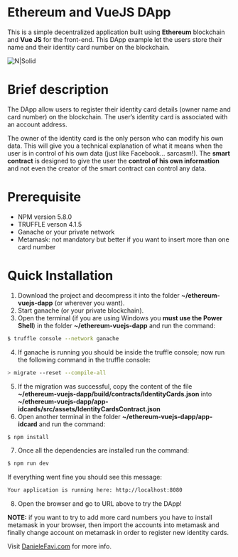 # Ethereum and VueJS DApp

This is a simple decentralized application built using **Ethereum** blockchain and **Vue JS** for the front-end. This DApp example let the users store their name and their identity card number on the blockchain. 

![N|Solid](https://www.danielefavi.com/wp-content/uploads/2018/05/ethereum_vue_dapp_idcards_list.png)

# Brief description
The DApp allow users to register their identity card details (owner name and card number) on the blockchain. The user’s identity card is associated with an account address.

The owner of the identity card is the only person who can modify his own data. This will give you a technical explanation of what it means when the user is in control of his own data (just like Facebook… sarcasm!).
The **smart contract** is designed to give the user the **control of his own information** and not even the creator of the smart contract can control any data. 

# Prerequisite
- NPM version 5.8.0
- TRUFFLE verson 4.1.5
- Ganache or your private network
- Metamask: not mandatory but better if you want to insert more than one card number

# Quick Installation
1) Download the project and decompress it into the folder **~/ethereum-vuejs-dapp** (or wherever you want).
2) Start ganache (or your private blockchain).
3) Open the terminal (if you are using Windows you **must use the Power Shell**) in the folder **~/ethereum-vuejs-dapp** and run the command:
```sh
$ truffle console --network ganache
```
4) If ganache is running you should be inside the truffle console; now run the following command in the truffle console:
```sh
> migrate --reset --compile-all
```
5) If the migration was successful, copy the content of the file **~/ethereum-vuejs-dapp/build/contracts/IdentityCards.json** into **~/ethereum-vuejs-dapp/app-idcards/src/assets/IdentityCardsContract.json**
6) Open another terminal in the folder **~/ethereum-vuejs-dapp/app-idcard** and run the command:
```sh
$ npm install
```
7) Once all the dependencies are installed run the command:
```sh
$ npm run dev
```
If everything went fine you should see this message:
```sh
Your application is running here: http://localhost:8080
```
8) Open the browser and go to URL above to try the DApp!

**NOTE:** if you want to try to add more card numbers you have to install metamask in your browser, then import the accounts into metamask and finally change account on metamask in order to register new identity cards.

Visit [DanieleFavi.com](https://www.danielefavi.com/create-your-blockchain-dapp-with-ethereum-and-vuejs/) for more info.